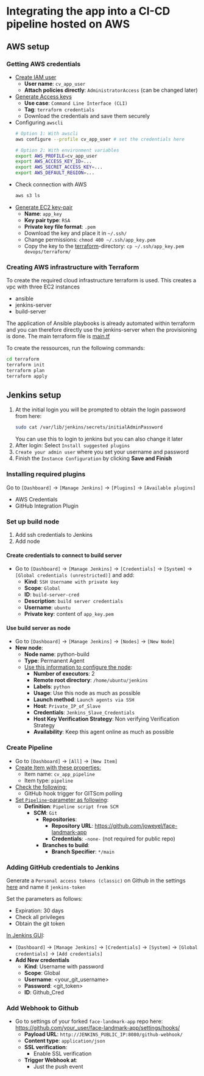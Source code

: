 # Integrating the app into a CI-CD pipeline hosted on AWS

## AWS setup

### Getting AWS credentials
- <u>Create IAM user</u>
  - **User name**: `cv_app_user`
  - **Attach policies directly**: `AdministratorAccess` (can be changed later)
- <u>Generate Access keys</u>
  - **Use case**: `Command Line Interface (CLI)`
  - **Tag**: `terraform credentials`
  - Download the credentials and save them securely
- Configuring `awscli`
  ```bash
  # Option 1: With awscli
  aws configure --profile cv_app_user # set the credentials here

  # Option 2: With environment variables
  export AWS_PROFILE=cv_app_user
  export AWS_ACCESS_KEY_ID=...
  export AWS_SECRET_ACCESS_KEY=...
  export AWS_DEFAULT_REGION=...
  ```
- Check connection with AWS
  ```bash
  aws s3 ls
  ```
- <u>Generate EC2 key-pair</u>
  - **Name**: `app_key`
  - **Key pair type**: `RSA`
  - **Private key file format**: `.pem`
  - Download the key and place it in `~/.ssh/`
  - Change permissions: `chmod 400 ~/.ssh/app_key.pem`
  - Copy the key to the [terraform](./devops/terraform/)-directory: `cp ~/.ssh/app_key.pem devops/terraform/`

### Creating AWS infrastructure with Terraform
To create the required cloud infrastructure terraform is used. This creates a vpc with three EC2 instances
- ansible
- jenkins-server
- build-server

The application of Ansible playbooks is already automated within terraform and you can therefore directly use the jenkins-server when the provisioning is done. The main terraform file is [main.tf](./terraform/main.tf)

To create the ressources, run the following commands:
```bash
cd terraform
terraform init
terraform plan
terraform apply
```

## Jenkins setup
1. At the initial login you will be prompted to obtain the login password from here:
   ```bash
   sudo cat /var/lib/jenkins/secrets/initialAdminPassword
   ```
   You can use this to login to jenkins but you can also change it later
2. After login: Select `Install suggested plugins`
3. `Create your admin user` where you set your username and password
4. Finish the `Instance Configuration` by clicking **Save and Finish**


### Installing required plugins
Go to `[Dashboard]` -> `[Manage Jenkins]` -> `[Plugins]` -> `[Available plugins]`
<!-- - Multibranch Scan Webhook Trigger -->
<!-- - Artifactory -->
<!-- - SonarQube Scanner -->
- AWS Credentials
- GitHub Integration Plugin 

### Set up build node

1. Add ssh credentials to Jenkins
2. Add node

#### Create credentials to connect to build server
- Go to `[Dashboard]` -> `[Manage Jenkins]` -> `[Credentials]` -> `[System]` -> `[Global credentials (unrestricted)]` and add:
    - **Kind**: `SSH Username with private key`
    - **Scope**: `Global`
    - **ID**: `build-server-cred`
    - **Description**: `build server credentials`
    - **Username**: `ubuntu`
    - **Private key**: content of `app_key.pem` 


#### Use build server as node
- Go to `[Dashboard]` -> `[Manage Jenkins]` -> `[Nodes]` -> `[New Node]`
- **New node**:
  - **Node name**: python-build
  - **Type**: Permanent Agent
  - <u>Use this information to configure the node</u>:
      - **Number of executors**: 2
      - **Remote root directory**: `/home/ubuntu/jenkins`
      - **Labels**: `python`
      - **Usage**: Use this node as much as possible
      - **Launch method**: `Launch agents via SSH`
      - **Host**: `Private_IP_of_Slave`
      - **Credentials**: `Jenkins_Slave_Credentials`
      - **Host Key Verification Strategy**: Non verifying Verification Strategy
      - **Availability**: Keep this agent online as much as possible

### Create Pipeline
- Go to `[Dashboard]` -> `[All]` -> `[New Item]`
- <u>Create Item with these properties:</u>
    - Item name: `cv_app_pipeline`
    - Item type: `pipeline`
- <u>Check the following:</u>
  - GitHub hook trigger for GITScm polling
- <u>Set `Pipeline`-parameter as following</u>:
  - **Definition**: `Pipeline script from SCM`
    - **SCM**: `Git`
      - **Repositories**: 
        - **Repository URL**: https://github.com/joweyel/face-landmark-app
        - **Credentials**: `-none-` (not required for public repo)
      - **Branches to build**:
        - **Branch Specifier**: `*/main`

### Adding GitHub credentials to Jenkins
Generate a `Personal access tokens (classic)` on Github in the settings [here](https://github.com/settings/tokens) and name it `jenkins-token`

Set the parameters as follows:
- Expiration: 30 days
- Check all privileges
- Obtain the git token
  
<u>In Jenkins GUI</u>:
- `[Dashboard]` -> `[Manage Jenkins]` -> `[Credentials]` -> `[System]` -> `[Global credentials]` -> `[Add credentials]`
- **Add New credentials**
  - **Kind**: Username with password
  - **Scope**: Global
  - **Username**: <your_git_username>
  - **Password**: <git_token>
  - **ID**: Github_Cred

### Add Webhook to Github
- Go to settings of your forked `face-landmark-app` repo here: https://github.com/your_user/face-landmark-app/settings/hooks/
  - **Payload URL**: `http://JENKINS_PUBLIC_IP:8080/github-webhook/`
  - **Content type**: `application/json`
  - **SSL verification**:
    - Enable SSL verification
  - **Trigger Webhook at**: 
    - Just the push event